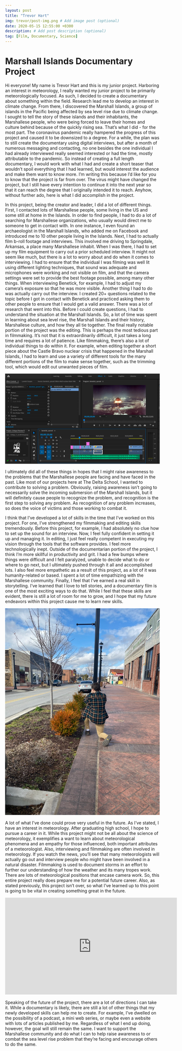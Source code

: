 ```yaml
---
layout: post
title: "Trevor Hart"
img: trevor/post-img.png # Add image post (optional)
date: 2020-05-15 12:55:00 +0300
description: # Add post description (optional)
tag: [Film, Documentary, Science]
---
```

# Marshall Islands Documentary Project
Hi everyone! My name is Trevor Hart and this is my junior project. Harboring an interest in meteorology, I really wanted my junior project to be primarily meteorologically focused. As such, I decided to create a documentary about something within the field. Research lead me to develop an interest in climate change. From there, I discovered the Marshall Islands, a group of islands in the Pacific being affected by sea level rise due to climate change. I sought to tell the story of these islands and their inhabitants, the Marshallese people, who were being forced to leave their homes and culture behind because of the quickly rising sea. That’s what I did - for the most part. The coronavirus pandemic really hampered the progress of this project and caused it to be downsized to a degree. For a while, the plan was to still create the documentary using digital interviews, but after a month of numerous messaging and contacting, no one besides the one individual I had already interviewed really seemed interested or had the time, mostly attributable to the pandemic. So instead of creating a full length documentary, I would  work with what I had and create a short teaser that wouldn’t spoil everything that I had learned, but would interest the audience and make them want to know more. I’m writing this because I’d like for you to know that the project is far from over. The virus might have changed the project, but I still have every intention to continue it into the next year so that it can reach the degree that I originally intended it to reach. Anyhow, without further ado, here is what I did accomplish in the project.

In this project, being the creator and leader, I did a lot of different things. First, I contacted lots of Marshallese people, some living in the US and some still at home in the Islands. In order to find people, I had to do a lot of searching for Marshallese organizations, who usually would direct me to someone to get in contact with. In one instance, I even found an archaeologist in the Marshall Islands, who added me on Facebook and introduced me to 10 other people living in the Islands. Next, I had to actually film b-roll footage and interviews. This involved me driving to Springdale, Arkansas, a place many Marshallese inhabit. When I was there, I had to set up my film equipment to carry out a prior scheduled interview. It might not seem like much, but there is a lot to worry about and do when it comes to interviewing. I had to ensure that the individual I was filming was well lit using different lighting techniques, that sound was adequate and microphones were working and not visible on film, and that the camera settings were set to provide the best footage possible, among many other things. When interviewing Benetick, for example, I had to adjust my camera’s exposure so that he was more visible. Another thing I had to do was actually carry out the interview. I created 20+ questions related to the topic before I got in contact with Benetick and practiced asking them to other people to ensure that I would get a valid answer. There was a lot of research that went into this. Before I could create questions, I had to understand the situation at the Marshall Islands. So, a lot of time was spent in learning about sea level rise, the Marshall Islands and their history, Marshallese culture, and how they all tie together. The final really notable portion of the project was the editing. This is perhaps the most tedious part in filmmaking. It’s not that it is extraordinarily difficult, it just takes a long time and requires a lot of patience. Like filmmaking, there’s also a lot of individual things to do within it. For example, when editing together a short piece about the Castle Bravo nuclear crisis that happened in the Marshall Islands, I had to learn and use a variety of different tools for the many different portions of the film to make sense together, such as the trimming tool, which would edit out unwanted pieces of film.


![Image of App](../assets/img/trevor/t2.png)

I ultimately did all of these things in hopes that I might raise awareness to the problems that the Marshallese people are facing and have faced in the past. Like most of our projects here at The Delta School, I wanted to contribute to solving a problem. Obviously, raising awareness isn’t  going to necessarily solve the incoming submersion of the Marshall Islands, but it will definitely cause people to recognize the problem, and recognition is the first step to solving any problem. As recognition of any problem increases, so does the voice of victims and those working to combat it.

I think that I’ve developed a lot of skills in the time that I’ve worked on this project. For one, I’ve strengthened my filmmaking and editing skills tremendously. Before this project, for example, I had absolutely no clue how to set up the sound for an interview. Now, I feel fully confident in setting it up and managing it. In editing, I just feel really competent in executing my vision through the tools that the software provides. I feel more technologically inept. Outside of the documentarian portion of the project, I think I’m more skillful in productivity and grit. I had a few bumps where things were difficult and I felt paralyzed, unable to decide what to do or where to go next, but I ultimately pushed through it all and accomplished lots. I also feel more empathetic as a result of this project, as a lot of it was humanity-related or based. I spent a lot of time empathizing with the Marshallese community. Finally, I feel that I’ve earned a real skill in storytelling. I’ve learned that I love to tell stories, and a documentary film is one of the most exciting ways to do that. While I feel that these skills are evident, there is still a lot of room for me to grow, and I hope that my future endeavors within this project cause me to learn new skills.


![Image of App](../assets/img/trevor/t1.JPG)


A lot of what I’ve done could prove very useful in the future. As I’ve stated, I have an interest in meteorology. After graduating high school, I hope to pursue a career in it. While this project might not be all about the science of meteorology, it exemplifies a want to learn about meteorological phenomena and an empathy for those influenced, both important attributes of a meteorologist. Also, interviewing and filmmaking are often involved in meteorology. If you watch the news, you’ll see that many meteorologists will actually go out and interview people who might have been involved in a natural disaster. Filmmaking is used to document storms in an effort to further our understanding of how the weather and its many tropes work. There are lots of meteorological positions that encase camera work. So, this entire project really does prepare me for a potential future career. Also, as stated previously, this project isn’t over, so what I’ve learned up to this point is going to be vital in creating something great in the future.


<iframe width="560" height="315" src="https://www.youtube.com/embed/E2oDS4YPMg8" frameborder="0" allow="accelerometer; autoplay; encrypted-media; gyroscope; picture-in-picture" allowfullscreen></iframe>

Speaking of the future of the project, there are a lot of directions I can take it. While a documentary is likely, there are still a lot of other things that my newly developed skills can help me to create. For example, I’ve dwelled on the possibility of a podcast, a mini web series, or maybe even a website with lots of articles published by me. Regardless of what I end up doing, however, the goal will still remain the same. I want to support the Marshallese community and do what I can to help raise awareness to or combat the sea level rise problem that they’re facing and encourage others to do the same.
